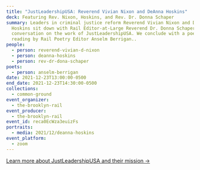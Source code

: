 ```yaml
---
title: "JustLeadershipUSA: Reverend Vivian Nixon and DeAnna Hoskins"
deck: Featuring Rev. Nixon, Hoskins, and Rev. Dr. Donna Schaper
summary: Leaders in criminal justice reform Reverend Vivian Nixon and DeAnna
  Hoskins sit down with Rail Editor-at-Large Reverend Dr. Donna Schaper for a
  conversation on the work of JustLeadershipUSA. We conclude with a poetry
  reading by Rail Poetry Editor Anselm Berrigan..
people:
  - person: reverend-vivian-d-nixon
  - person: deanna-hoskins
  - person: rev-dr-dona-schaper
poets:
  - person: anselm-berrigan
date: 2021-12-23T13:00:00-0500
end_date: 2021-12-23T14:30:00-0500
collections:
  - common-ground
event_organizer:
  - the-brooklyn-rail
event_producer:
  - the-brooklyn-rail
event_id: reca0EcWza3euizFs
portraits:
  - media: 2021/12/deanna-hoskins
event_platform:
  - zoom
---
```

[Learn more about JustLeadershipUSA and their mission →](https://jlusa.org/about/)
